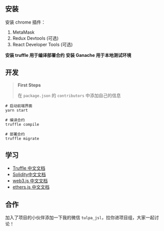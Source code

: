 ## 安装

安装 chrome 插件：

1. MetaMask
2. Redux Devtools (可选)
3. React Developer Tools (可选)

__安装 truffle 用于编译部署合约__
__安装 Ganache 用于本地测试环境__


## 开发

> __First Steps__
> 
> 在 `package.json` 的 `contributors` 中添加自己的信息


``` shell
# 启动前端界面
yarn start

# 编译合约
truffle compile

# 部署合约
truffle migrate
```

## 学习

- [Truffle 中文文档](https://learnblockchain.cn/docs/truffle/)
- [Solidity中文文档](https://learnblockchain.cn/docs/solidity/)
- [web3.js 中文文档](https://learnblockchain.cn/docs/web3.js/)
- [ethers.js 中文文档](https://learnblockchain.cn/docs/ethers.js/)

## 合作

加入了项目的小伙伴添加一下我的微信 `tulpa_jsl`，拉你进项目组，大家一起讨论！

